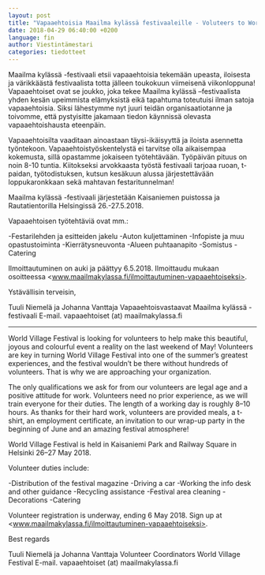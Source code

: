 ```yaml
---
layout: post
title: "Vapaaehtoisia Maailma kylässä festivaaleille - Voluteers to World village festival"
date: 2018-04-29 06:40:00 +0200
language: fin
author: Viestintämestari
categories: tiedotteet
---
```

Maailma kylässä -festivaali etsii vapaaehtoisia tekemään upeasta, iloisesta ja värikkäästä festivaalista totta jälleen toukokuun viimeisenä viikonloppuna! Vapaaehtoiset ovat se joukko, joka tekee Maailma kylässä –festivaalista yhden kesän upeimmista elämyksistä eikä tapahtuma toteutuisi ilman satoja vapaaehtoisia. Siksi lähestymme nyt juuri teidän organisaatiotanne ja toivomme, että pystyisitte jakamaan tiedon käynnissä olevasta vapaaehtoishausta eteenpäin.


Vapaaehtoisilta vaaditaan ainoastaan täysi-ikäisyyttä ja iloista asennetta työntekoon. Vapaaehtoistyöskentelystä ei tarvitse olla aikaisempaa kokemusta, sillä opastamme jokaiseen työtehtävään. Työpäivän pituus on noin 8-10 tuntia.  Kiitokseksi arvokkaasta työstä festivaali tarjoaa ruoan, t-paidan, työtodistuksen, kutsun kesäkuun alussa järjestettävään loppukaronkkaan sekä mahtavan festaritunnelman!

Maailma kylässä -festivaali järjestetään Kaisaniemen puistossa ja Rautatientorilla Helsingissä 26.-27.5.2018.

Vapaaehtoisen työtehtäviä ovat mm.:

-Festarilehden ja esitteiden jakelu
-Auton kuljettaminen
-Infopiste ja muu opastustoiminta
-Kierrätysneuvonta
-Alueen puhtaanapito
-Somistus
-Catering

Ilmoittautuminen on auki ja päättyy 6.5.2018. Ilmoittaudu mukaan osoitteessa <www.maailmakylassa.fi/ilmoittautuminen-vapaaehtoiseksi>.


Ystävällisin terveisin,

Tuuli Niemelä ja Johanna Vanttaja
Vapaaehtoisvastaavat
Maailma kylässä -festivaali
E-mail. vapaaehtoiset (at) maailmakylassa.fi

---

World Village Festival is looking for volunteers to help make this beautiful, joyous and colourful event a reality on the last weekend of May! Volunteers are key in turning World Village Festival into one of the summer’s greatest experiences, and the festival wouldn’t be there without hundreds of volunteers. That is why we are approaching your organization.

The only qualifications we ask for from our volunteers are legal age and a positive attitude for work. Volunteers need no prior experience, as we will train everyone for their duties. The length of a working day is roughly 8–10 hours. As thanks for their hard work, volunteers are provided meals, a t-shirt, an employment certificate, an invitation to our wrap-up party in the beginning of June and an amazing festival atmosphere!

World Village Festival is held in Kaisaniemi Park and Railway Square in Helsinki 26–27 May 2018.

Volunteer duties include:

-Distribution of the festival magazine
-Driving a car
-Working the info desk and other guidance
-Recycling assistance
-Festival area cleaning
-Decorations
-Catering

Volunteer registration is underway, ending 6 May 2018. Sign up at <www.maailmakylassa.fi/ilmoittautuminen-vapaaehtoiseksi>.


Best regards

Tuuli Niemelä ja Johanna Vanttaja
Volunteer Coordinators
World Village Festival
E-mail. vapaaehtoiset (at) maailmakylassa.fi